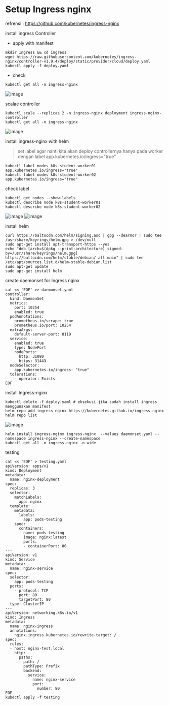 # Setup Ingress nginx
refrensi : https://github.com/kubernetes/ingress-nginx


install ingress Controller
 - apply with manifest
```
mkdir Ingress && cd ingress
wget https://raw.githubusercontent.com/kubernetes/ingress-nginx/controller-v1.9.4/deploy/static/provider/cloud/deploy.yaml
kubectl apply -f deploy.yaml
```
- check
```
kubectl get all -n ingress-nginx
```
![image](https://github.com/galihtw04/setup-kubernetes/assets/96242740/c9d05be3-7508-4a4c-bf2b-22ad7b3dacfa)

scalae controller
```
kubectl scale --replicas 2 -n ingress-nginx deployment ingress-nginx-controller
kubectl get all -n ingress-nginx
```
![image](https://github.com/galihtw04/setup-kubernetes/assets/96242740/614f7a39-4f3b-43bf-aa46-9d10c1426f39)

install ingress-nginx with helm
> set label agar nanti kita akan deploy controllernya hanya pada worker dengan label app.kubernetes.io/ingress="true"
```
kubectl label nodes k8s-student-worker01 app.kubernetes.io/ingress="true"
kubectl label nodes k8s-student-worker02 app.kubernetes.io/ingress="true"
```

check label
```
kubectl get nodes --show-labels
kubectl describe node k8s-student-worker01
kubectl describe node k8s-student-worker02
```

![image](https://github.com/galihtw04/setup-kubernetes/assets/96242740/7873b773-cb4e-4711-b3f4-40820bcf9d8b)
![image](https://github.com/galihtw04/setup-kubernetes/assets/96242740/3c4f3aa1-663e-4b24-ae20-4cad2b6c3e03)

install helm
```
curl https://baltocdn.com/helm/signing.asc | gpg --dearmor | sudo tee /usr/share/keyrings/helm.gpg > /dev/null
sudo apt-get install apt-transport-https --yes
echo "deb [arch=$(dpkg --print-architecture) signed-by=/usr/share/keyrings/helm.gpg] https://baltocdn.com/helm/stable/debian/ all main" | sudo tee /etc/apt/sources.list.d/helm-stable-debian.list
sudo apt-get update
sudo apt-get install helm
```


create daemonset for Ingress nginx
```
cat << 'EOF' >> daemonset.yaml
controller:
  kind: DaemonSet
  metrics:
    port: 10254
    enabled: true
  podAnnotations:
    prometheus.io/scrape: true
    prometheus.io/port: 10254
  extraArgs:
    default-server-port: 8119
  service:
    enabled: true
    type: NodePort
    nodePorts:
      http: 31080
      https: 31443
  nodeSelector:
    app.kubernetes.io/ingress: "true"
  tolerations:
    - operator: Exists
EOF
```

install Ingress-nginx
```
kubectl delete -f deploy.yaml # eksekusi jika sudah install ingress menggunakan manifest
helm repo add ingress-nginx https://kubernetes.github.io/ingress-nginx
helm repo list
```
![image](https://github.com/galihtw04/setup-kubernetes/assets/96242740/92cc9a6c-1ec9-49a8-b9f8-f2aa8d38f0fe)

```
helm install ingress-nginx ingress-nginx  --values daemonset.yaml --namespace ingress-nginx --create-namespace
kubectl get all -n ingress-nginx -o wide
```

testing
```
cat << 'EOF' > testing.yaml
apiVersion: apps/v1
kind: Deployment
metadata:
  name: nginx-deployment
spec:
  replicas: 3
  selector:
    matchLabels:
      app: nginx
  template:
    metadata:
      labels:
        app: pods-testing
    spec:
      containers:
      - name: pods-testing
        image: nginx:latest
        ports:
        - containerPort: 80
---
apiVersion: v1
kind: Service
metadata:
  name: nginx-service
spec:
  selector:
    app: pods-testing
  ports:
    - protocol: TCP
      port: 80
      targetPort: 80
  type: ClusterIP
---
apiVersion: networking.k8s.io/v1
kind: Ingress
metadata:
  name: nginx-ingress
  annotations:
    nginx.ingress.kubernetes.io/rewrite-target: /
spec:
  rules:
  - host: nginx-test.local
    http:
      paths:
      - path: /
        pathType: Prefix
        backend:
          service:
            name: nginx-service
            port:
              number: 80
EOF
kubectl apply -f testing
```
